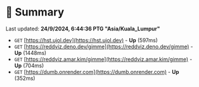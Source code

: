 # 📖 Summary
Last updated: **24/9/2024, 6:44:36 PTG "Asia/Kuala_Lumpur"**

- `GET` [https://hst.ujol.dev](https://hst.ujol.dev) - **Up** (597ms)
- `GET` [https://reddviz.deno.dev/gimme](https://reddviz.deno.dev/gimme) - **Up** (1448ms)
- `GET` [https://reddviz.amar.kim/gimme](https://reddviz.amar.kim/gimme) - **Up** (704ms)
- `GET` [https://dumb.onrender.com](https://dumb.onrender.com) - **Up** (352ms)
